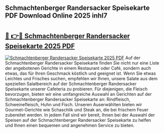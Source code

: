 ## Schmachtenberger Randersacker Speisekarte PDF Download Online 2025 inhI7

# <h2><a href="http://gc6y9i.nevu.top/?p=Schmachtenberger+Randersacker+Speisekarte">🔗 👉🔴 Schmachtenberger Randersacker Speisekarte 2025 PDF</a></h2>

[![Schmachtenberger Randersacker Speisekarte 2025 PDF](https://i.imgur.com/dBaPXMq.png)](http://gc6y9i.nevu.top/?p=Schmachtenberger+Randersacker+Speisekarte)
Auf der Schmachtenberger Randersacker Speisekarte finden Sie nicht nur eine Liste der angebotenen Gerichte in einem Restaurant oder Café, sondern auch etwas, das für Ihren Geschmack köstlich und geeignet ist. Wenn Sie etwas Leichtes und Frisches suchen, empfehlen wir Ihnen, unsere Salate aus dem speziellen Salatbereich auf der Schmachtenberger Randersacker Speisekarte unserer Cafeteria zu probieren. Für diejenigen, die Fleisch bevorzugen, bieten wir eine umfangreiche Auswahl an Gerichten auf der Schmachtenberger Randersacker Speisekarte an: Rindfleisch, Schweinefleisch, Huhn und Fisch. Unseren Auserwählten bieten wir Gourmet-Gerichte wie Schaschlik und Steak an, die bei frischem Feuer zubereitet werden. In jedem Fall sind wir bereit, Ihnen bei der Auswahl der Speisen auf der Schmachtenberger Randersacker Speisekarte zu helfen und Ihnen einen bequemen und angenehmen Service zu bieten.

